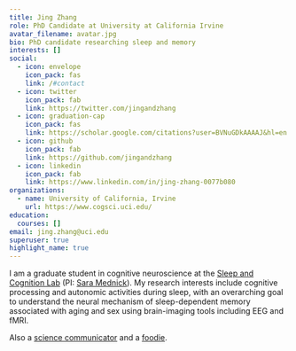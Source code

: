 ```yaml
---
title: Jing Zhang
role: PhD Candidate at University at California Irvine
avatar_filename: avatar.jpg
bio: PhD candidate researching sleep and memory
interests: []
social:
  - icon: envelope
    icon_pack: fas
    link: /#contact
  - icon: twitter
    icon_pack: fab
    link: https://twitter.com/jingandzhang
  - icon: graduation-cap
    icon_pack: fas
    link: https://scholar.google.com/citations?user=BVNuGDkAAAAJ&hl=en
  - icon: github
    icon_pack: fab
    link: https://github.com/jingandzhang
  - icon: linkedin
    icon_pack: fab
    link: https://www.linkedin.com/in/jing-zhang-0077b080
organizations:
  - name: University of California, Irvine
    url: https://www.cogsci.uci.edu/
education:
  courses: []
email: jing.zhang@uci.edu
superuser: true
highlight_name: true
---
```

I am a graduate student in cognitive neuroscience at the [Sleep and Cognition Lab](http://sleepandcognitionlab.org) (PI: [Sara Mednick](https://www.saramednick.com)). My research interests include cognitive processing and autonomic activities during sleep, with an overarching goal to understand the neural mechanism of sleep-dependent memory associated with aging and sex using brain-imaging tools including EEG and fMRI. 

Also a [science communicator](https://lohdownonscience.com/author/jingz18/) and a [foodie](https://www.instagram.com/socalishungry).